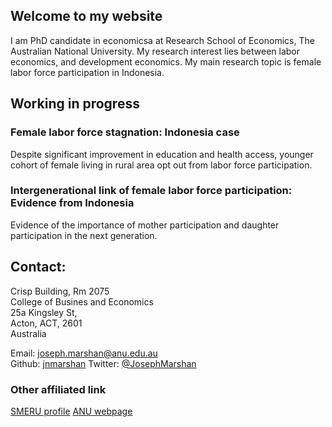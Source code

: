 ## Welcome to my website

I am PhD candidate in economicsa at Research School of Economics, The Australian National University. My research interest lies between labor economics, and development economics. My main research topic is female labor force participation in Indonesia.

## Working in progress 
### Female labor force stagnation: Indonesia case
Despite significant improvement in education and health access, younger cohort of female living in rural area opt out from labor force participation.

### Intergenerational link of female labor force participation: Evidence from Indonesia
Evidence of the importance of mother participation and daughter participation in the next generation.

## Contact:
Crisp Building, Rm 2075  
College of Busines and Economics  
25a Kingsley St,  
Acton, ACT, 2601  
Australia

Email: joseph.marshan@anu.edu.au  
Github: [jnmarshan](https://github.com/jnmarshan/jnmarshan.github.io) 
Twitter: [@JosephMarshan](https://twitter.com/JosephMarshan)

### Other affiliated link
[SMERU profile](https://www.smeru.or.id/en/content/joseph-natanael-marshan) 
[ANU webpage](https://www.cbe.anu.edu.au/about/staff-directory/?profile=Joseph-Marshan)
